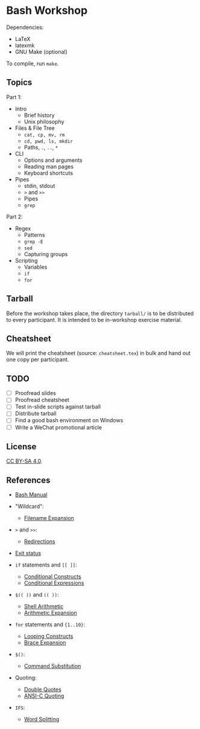 # Bash Workshop

Dependencies:

- LaTeX
- latexmk
- GNU Make (optional)

To compile, run `make`.

## Topics

Part 1:

- Intro
    * Brief history
    * Unix philosophy
- Files & File Tree
    * `cat, cp, mv, rm`
    * `cd, pwd, ls, mkdir`
    * Paths, `.`, `..`, `*`
- CLI
    * Options and arguments
    * Reading man pages
    * Keyboard shortcuts
- Pipes
    * stdin, stdout
    * `>` and `>>`
    * Pipes
    * `grep`

Part 2:

- Regex
    * Patterns
    * `grep -E`
    * `sed`
    * Capturing groups
- Scripting
    * Variables
    * `if`
    * `for`

## Tarball

Before the workshop takes place, the directory `tarball/` is to be
distributed to every participant. It is intended to be in-workshop
exercise material.

## Cheatsheet

We will print the cheatsheet (source: `cheatsheet.tex`) in bulk and hand
out one copy per participant.

## TODO

- [ ] Proofread slides
- [ ] Proofread cheatsheet
- [ ] Test in-slide scripts against tarball
- [ ] Distribute tarball
- [ ] Find a good bash environment on Windows
- [ ] Write a WeChat promotional article

## License

[CC BY-SA 4.0](https://creativecommons.org/licenses/by-sa/4.0/).

## References

- [Bash Manual](https://www.gnu.org/software/bash/manual/html_node/)

- "Wildcard":
    * [Filename Expansion](https://www.gnu.org/software/bash/manual/html_node/Filename-Expansion.html)
- `>` and `>>`:
    * [Redirections](https://www.gnu.org/software/bash/manual/html_node/Redirections.html)
- [Exit status](https://www.gnu.org/software/bash/manual/html_node/Exit-Status.html)
- `if` statements and `[[ ]]`:
    * [Conditional Constructs](https://www.gnu.org/software/bash/manual/html_node/Conditional-Constructs.html)
    * [Conditional Expressions](https://www.gnu.org/software/bash/manual/html_node/Bash-Conditional-Expressions.html)
- `$(( ))` and `(( ))`:
    * [Shell Arithmetic](https://www.gnu.org/software/bash/manual/html_node/Shell-Arithmetic.html)
    * [Arithmetic Expansion](https://www.gnu.org/software/bash/manual/html_node/Arithmetic-Expansion.html)
- `for` statements and `{1..10}`:
    * [Looping Constructs](https://www.gnu.org/software/bash/manual/html_node/Looping-Constructs.html)
    * [Brace Expansion](https://www.gnu.org/software/bash/manual/html_node/Brace-Expansion.html)
- `$()`:
    * [Command Substitution](https://www.gnu.org/software/bash/manual/html_node/Command-Substitution.html)
- Quoting:
    * [Double Quotes](https://www.gnu.org/software/bash/manual/html_node/Double-Quotes.html)
    * [ANSI-C Quoting](https://www.gnu.org/software/bash/manual/html_node/ANSI_002dC-Quoting.html)
- `IFS`:
    * [Word Splitting](https://www.gnu.org/software/bash/manual/html_node/Word-Splitting.html)
